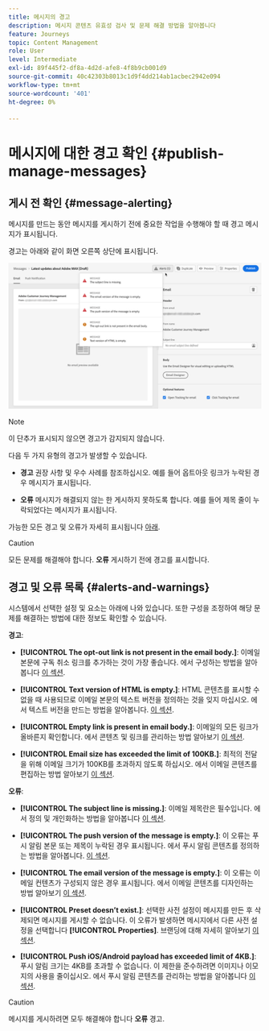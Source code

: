 ```yaml
---
title: 메시지의 경고
description: 메시지 콘텐츠 유효성 검사 및 문제 해결 방법을 알아봅니다
feature: Journeys
topic: Content Management
role: User
level: Intermediate
exl-id: 89f445f2-df8a-4d2d-afe8-4f8b9cb001d9
source-git-commit: 40c42303b8013c1d9f4dd214ab1acbec2942e094
workflow-type: tm+mt
source-wordcount: '401'
ht-degree: 0%

---
```


# 메시지에 대한 경고 확인 {#publish-manage-messages}

## 게시 전 확인 {#message-alerting}

메시지를 만드는 동안 메시지를 게시하기 전에 중요한 작업을 수행해야 할 때 경고 메시지가 표시됩니다.

경고는 아래와 같이 화면 오른쪽 상단에 표시됩니다.

![](assets/message-alerts.png)

>[!NOTE]
>
>이 단추가 표시되지 않으면 경고가 감지되지 않습니다.

다음 두 가지 유형의 경고가 발생할 수 있습니다.

* **경고** 권장 사항 및 우수 사례를 참조하십시오. 예를 들어 옵트아웃 링크가 누락된 경우 메시지가 표시됩니다.

* **오류** 메시지가 해결되지 않는 한 게시하지 못하도록 합니다. 예를 들어 제목 줄이 누락되었다는 메시지가 표시됩니다.

가능한 모든 경고 및 오류가 자세히 표시됩니다 [아래](#alerts-and-warnings).

>[!CAUTION]
>
> 모든 문제를 해결해야 합니다. **오류** 게시하기 전에 경고를 표시합니다.

## 경고 및 오류 목록 {#alerts-and-warnings}

시스템에서 선택한 설정 및 요소는 아래에 나와 있습니다. 또한 구성을 조정하여 해당 문제를 해결하는 방법에 대한 정보도 확인할 수 있습니다.

**경고**:

* **[!UICONTROL The opt-out link is not present in the email body.]**: 이메일 본문에 구독 취소 링크를 추가하는 것이 가장 좋습니다. 에서 구성하는 방법을 알아봅니다 [이 섹션](consent.md).

* **[!UICONTROL Text version of HTML is empty.]**: HTML 콘텐츠를 표시할 수 없을 때 사용되므로 이메일 본문의 텍스트 버전을 정의하는 것을 잊지 마십시오. 에서 텍스트 버전을 만드는 방법을 알아봅니다. [이 섹션](../design/text-version-email.md).

* **[!UICONTROL Empty link is present in email body.]**: 이메일의 모든 링크가 올바른지 확인합니다. 에서 콘텐츠 및 링크를 관리하는 방법 알아보기 [이 섹션](../design/create-email-content.md).

* **[!UICONTROL Email size has exceeded the limit of 100KB.]**: 최적의 전달을 위해 이메일 크기가 100KB를 초과하지 않도록 하십시오. 에서 이메일 콘텐츠를 편집하는 방법 알아보기 [이 섹션](../design/create-email-content.md).

**오류**:

* **[!UICONTROL The subject line is missing.]**: 이메일 제목란은 필수입니다. 에서 정의 및 개인화하는 방법을 알아봅니다 [이 섹션](create-email.md).

   <!--HTML is empty when Amp HTML is present-->

* **[!UICONTROL The push version of the message is empty.]**: 이 오류는 푸시 알림 본문 또는 제목이 누락된 경우 표시됩니다. 에서 푸시 알림 콘텐츠를 정의하는 방법을 알아봅니다. [이 섹션](create-push.md).

* **[!UICONTROL The email version of the message is empty.]**: 이 오류는 이메일 컨텐츠가 구성되지 않은 경우 표시됩니다. 에서 이메일 콘텐츠를 디자인하는 방법 알아보기 [이 섹션](../design/design-emails.md).

* **[!UICONTROL Preset doesn’t exist.]**: 선택한 사전 설정이 메시지를 만든 후 삭제되면 메시지를 게시할 수 없습니다. 이 오류가 발생하면 메시지에서 다른 사전 설정을 선택합니다 **[!UICONTROL Properties]**. 브랜딩에 대해 자세히 알아보기 [이 섹션](../configuration/about-subdomain-delegation.md).

* **[!UICONTROL Push iOS/Android payload has exceeded limit of 4KB.]**: 푸시 알림 크기는 4KB를 초과할 수 없습니다. 이 제한을 준수하려면 이미지나 이모지의 사용을 줄이십시오. 에서 푸시 알림 콘텐츠를 관리하는 방법을 알아봅니다 [이 섹션](create-push.md).

>[!CAUTION]
>
> 메시지를 게시하려면 모두 해결해야 합니다 **오류** 경고.

<!--Other issues can stop publication such as:
* The push notification title is empty-->
